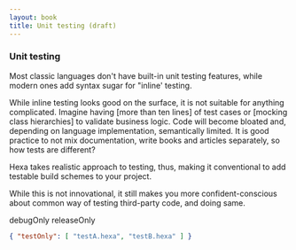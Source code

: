 ```yaml
---
layout: book
title: Unit testing (draft)
---
```


### Unit testing

Most classic languages don't have built-in unit testing features, while modern ones add syntax sugar for "inline' testing.

While inline testing looks good on the surface, it is not suitable for anything complicated. Imagine having [more than ten lines] of test cases or [mocking class hierarchies] to validate business logic. Code will become bloated and, depending on language implementation, semantically limited. It is good practice to not mix documentation, write books and articles separately, so how tests are different?

Hexa takes realistic approach to testing, thus, making it conventional to add testable build schemes to your project.

While this is not innovational, it still makes you more confident-conscious about common way of testing third-party code, and doing same.

debugOnly
releaseOnly

```json
{ "testOnly": [ "testA.hexa", "testB.hexa" ] }
```
